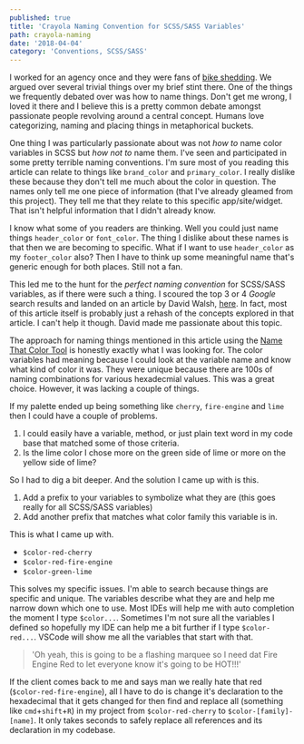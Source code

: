 ```yaml
---
published: true
title: 'Crayola Naming Convention for SCSS/SASS Variables'
path: crayola-naming
date: '2018-04-04'
category: 'Conventions, SCSS/SASS'
---
```


I worked for an agency once and they were fans of [bike shedding](http://bikeshed.com/).  We argued over several trivial things over my brief stint there. One of the things we frequently debated over was how to name things.   Don't get me wrong, I loved it there and I believe this is a pretty common debate amongst passionate people revolving around a central concept.  Humans love categorizing, naming and placing things in metaphorical buckets.  

One thing I was particularly passionate about was not _how to_ name color variables in SCSS but _how not to_ name them.  I've seen and participated in some pretty terrible naming conventions.  I'm sure most of you reading this article can relate to things like `brand_color` and `primary_color`.  I really dislike these because they don't tell me much about the color in question.  The names only tell me one piece of information (that I've already gleamed from this project).  They tell me that they relate to this specific app/site/widget.  That isn't helpful information that I didn't already know.

I know what some of you readers are thinking.  Well you could just name things `header_color` or `font_color`.  The thing I dislike about these names is that then we are becoming to specific.  What if I want to use `header_color` as my `footer_color` also?  Then I have to think up some meaningful name that's generic enough for both places.  Still not a fan.  

This led me to the hunt for the _perfect naming convention_ for SCSS/SASS variables, as if there were such a thing.  I scoured the top 3 or 4 _Google_ search results and landed on an article by David Walsh, [here](https://davidwalsh.name/sass-color-variables-dont-suck).  In fact, most of this article itself is probably just a rehash of the concepts explored in that article.  I can't help it though.  David made me passionate about this topic.

The approach for naming things mentioned in this article using the [Name That Color Tool](http://chir.ag/projects/name-that-color) is honestly exactly what I was looking for.  The color variables had meaning because I could look at the variable name and know what kind of color it was.  They were unique because there are 100s of naming combinations for various hexadecmial values.  This was a great choice.  However, it was lacking a couple of things.

If my palette ended up being something like `cherry`, `fire-engine` and `lime` then I could have a couple of problems.

  1. I could easily have a variable, method, or just plain text word in my code base that matched some of those criteria.
  2. Is the lime color I chose more on the green side of lime or more on the yellow side of lime?

So I had to dig a bit deeper.  And the solution I came up with is this.

 1. Add a prefix to your variables to symbolize what they are (this goes really for all SCSS/SASS variables)
 2. Add another prefix that matches what color family this variable is in.

This is what I came up with.

  - `$color-red-cherry`
  - `$color-red-fire-engine`
  - `$color-green-lime`

This solves my specific issues.  I'm able to search because things are specific and unique.  The variables describe what they are and help me narrow down which one to use.  Most IDEs will help me with auto completion the moment I type `$color...`.  Sometimes I'm not sure all the variables I defined so hopefully my IDE can help me a bit further if I type `$color-red...`.  VSCode will show me all the variables that start with that.

>'Oh yeah, this is going to be a flashing marquee so I need dat Fire Engine Red to let everyone know it's going to be HOT!!!'

If the client comes back to me and says man we really hate that red (`$color-red-fire-engine`), all I have to do is change it's declaration to the hexadecimal that it gets changed for then find and replace all (something like `cmd`+`shift`+`R`) in my project from `$color-red-cherry` to `$color-[family]-[name]`.  It only takes seconds to safely replace all references and its declaration in my codebase.
